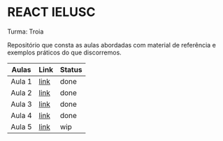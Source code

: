# REACT IELUSC 
Turma: Troia

Repositório que consta as aulas abordadas com material de referência e exemplos práticos do que discorremos.

  Aulas |   Link   | Status 
 ------ | -----    | ------ |
 Aula 1 | [link]() |  done  | 
 Aula 2 | [link]() |  done  | 
 Aula 3 | [link]() |  done  | 
 Aula 4 | [link]() |  done  | 
 Aula 5 | [link]() |  wip   | 
